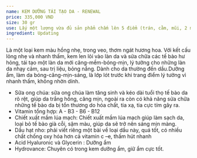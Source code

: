 ```yaml
---
name: KEM DƯỠNG TÁI TẠO DA - RENEWAL
price: 335,000 VND
size: 30 gr
use: Lấy một lượng vừa đủ sản phẩm chấm lên 5 điểm (trán, cằm, mũi, 2 má) và thoa đều. Sử dụng ngày 2 lần sáng – tối.
ingredient: Updating
---
```

Là một loại kem màu hồng nhẹ, trong veo, thơm ngát hương hoa. Với kết cấu lỏng nhẹ và nhanh thấm, kem len lỏi vào làn da và sửa chữa các tế bào hư hỏng, tái tạo một làn da mới căng-mềm-bóng-mịn, lý tưởng cho những làn da nhạy cảm, sau trị liệu, bỏng nắng. Dành cho da thường đến dầu.Dưỡng ẩm, làm da bóng-căng-mịn-sáng, là lớp lót trước khi trang điểm lý tưởng vì nhanh thấm, không nhờn dính.
* Sữa ong chúa: sữa ong chúa làm tăng sinh và kéo dài tuổi thọ tế bào da rõ rệt, giúp da trắng hồng, căng mịn, ngoài ra còn có khả năng sửa chữa những tế bào da bị tổn thương do hóa chất, tia xạ, tia cực tím gây ra.
* Vitamin tổng hợp: A - B3 - B6 - B12
* Chiết xuất mầm lúa mạch: Chiết xuất mầm lúa mạch giúp làm sạch da, loại bỏ tế bào già cỗi, sậm màu, giúp da sẽ trở nên sáng mịn màng.
* Dầu hạt nho: phải viết riêng một bài về loại dầu này, quá tốt, có nhiều chất chống oxy hóa hơn cả vitamin c –e, thấm hút nhanh
* Acid Hyaluronic và Glycerin : Dưỡng ẩm
* Hydrovance: Chuyên có trong kem dưỡng ẩm, giữ ẩm cực tốt.
